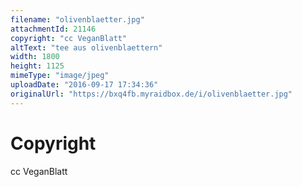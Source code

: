 ```yaml
---
filename: "olivenblaetter.jpg"
attachmentId: 21146
copyright: "cc VeganBlatt"
altText: "tee aus olivenblaettern"
width: 1800
height: 1125
mimeType: "image/jpeg"
uploadDate: "2016-09-17 17:34:36"
originalUrl: "https://bxq4fb.myraidbox.de/i/olivenblaetter.jpg"
---
```


# Copyright

cc VeganBlatt
